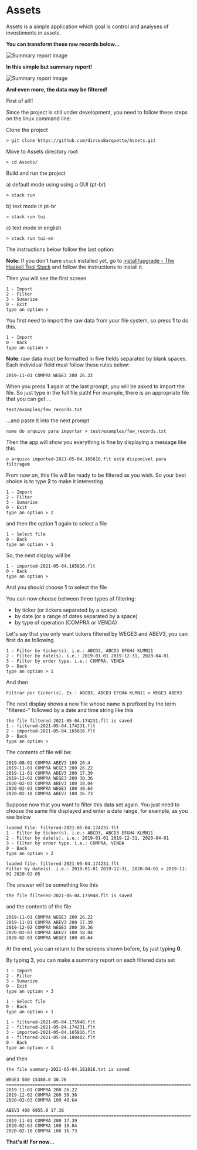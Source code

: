 # Assets

Assets is a simple application which goal is control and analyses of investiments in assets.

**You can transform these raw records below...**

<div style="display: flex;">
   <img src="./images/raw_data.png" alt="Summary report image" />
</div>

**In this simple but summary report!**

<div style="display: flex; height=300px">
   <img src="./images/summary_report.png" alt="Summary report image" />
</div>

**And even more, the data may be filtered!**

First of all!!

Since the project is still under development, you need to follow these steps on the linux command line:

Clone the project

```console
> git clone https://github.com/dirceuBarquette/Assets.git
``` 
Move to Assets directory root

```console
> cd Assets/
```

Build and run the project

a) default mode using using a GUI (pt-br)

```console
> stack run
```

b) text mode in pt-br

```console
> stack run tui
```

c) text mode in english

```console
> stack run tui-en
```

The instructions below follow the last option:

**Note**: If you don't have `stack` installed yet, go to [install/upgrade - The Haskell Tool Stack](https://docs.haskellstack.org/en/stable/install_and_upgrade/) and follow the instructions to install it.

Then you will see the first screen

```console
1 - Import
2 - Filter
3 - Sumarize
0 - Exit
type an option > 
```

You first need to import the raw data from your file system, so press **1** to do this.

```console
1 - Import
0 - Back
type an option >
```

**Note**: raw data must be formatted in five fields separated by blank spaces. Each individual field must follow these rules below:

```console
2019-11-01 COMPRA WEGE3 200 26.22
```

 When you press **1** again at the last prompt, you will be asked to import the file. So just type in the full file path! For example, there is an appropriate file that you can get ...

```console
test/examples/few_records.txt
```

...and paste it into the next prompt

```console
nome do arquivo para importar > test/examples/few_records.txt
```

Then the app will show you everything is fine by displaying a message like this

```console
o arquivo imported-2021-05-04.165816.flt está disponível para filtragem
```

From now on, this file will be ready to be filtered as you wish. So your best choice is to type **2** to make it interesting

```console
1 - Import
2 - Filter
3 - Sumarize
0 - Exit
type an option > 2
```
and then the option **1** again to select a file

```console
1 - Select file
0 - Back
type an option > 1
```
So, the next display will be

```console
1 - imported-2021-05-04.165816.flt
0 - Back
type an option >
```
And you should choose **1** to select the file

You can now choose between three types of filtering:

+ by ticker (or tickers separated by a space)
+ by date (or a range of dates separated by a space)
+ by type of operation (COMPRA or VENDA)

Let's say that you only want tickers filtered by WEGE3 and ABEV3, you can first do as
following

```console
1 - Filter by ticker(s). i.e.: ABCD3, ABCD3 EFGH4 KLMN11
2 - Filter by date(s). i.e.: 2019-01-01 2019-12-31, 2020-04-01
3 - Filter by order type. i.e.: COMPRA, VENDA
0 - Back
type an option > 1

```

And then

```console
Filtrar por ticker(s). Ex.: ABCD3, ABCD3 EFGH4 KLMN11 > WEGE3 ABEV3
```

The next display shows a new file whose name is prefixed by the term "filtered-" followed by a date and time string like this

```console
the file filtered-2021-05-04.174231.flt is saved
1 - filtered-2021-05-04.174231.flt
2 - imported-2021-05-04.165816.flt
0 - Back
type an option >
```

The contents of file will be:

```console
2019-08-01 COMPRA ABEV3 100 20.4
2019-11-01 COMPRA WEGE3 200 26.22
2019-11-01 COMPRA ABEV3 200 17.39
2019-12-02 COMPRA WEGE3 200 30.36
2020-02-03 COMPRA ABEV3 100 18.04
2020-02-03 COMPRA WEGE3 100 40.64
2020-02-10 COMPRA ABEV3 100 16.73
```

Suppose now that you want to filter this data set again. You just need to choose the same file displayed and enter a date range, for example, as you see below

```console
loaded file: filtered-2021-05-04.174231.flt
1 - Filter by ticker(s). i.e.: ABCD3, ABCD3 EFGH4 KLMN11
2 - Filter by date(s). i.e.: 2019-01-01 2019-12-31, 2020-04-01
3 - Filter by order type. i.e.: COMPRA, VENDA
0 - Back
type an option > 2
```

```console
loaded file: filtered-2021-05-04.174231.flt
Filter by date(s). i.e.: 2019-01-01 2019-12-31, 2020-04-01 > 2019-11-01 2020-02-05
```

The answer will be something like this

```console
the file filtered-2021-05-04.175948.flt is saved
```

and the contents of the file

```console
2019-11-01 COMPRA WEGE3 200 26.22
2019-11-01 COMPRA ABEV3 200 17.39
2019-12-02 COMPRA WEGE3 200 30.36
2020-02-03 COMPRA ABEV3 100 18.04
2020-02-03 COMPRA WEGE3 100 40.64
```

At the end, you can return to the screens shown before, by just typing **0**.

By typing 3, you can make a summary report on each filtered data set

```console
1 - Import
2 - Filter
3 - Sumarize
0 - Exit
type an option > 3
```

```console
1 - Select file
0 - Back
type an option > 1
```

```console
1 - filtered-2021-05-04.175948.flt
2 - filtered-2021-05-04.174231.flt
3 - imported-2021-05-04.165816.flt
4 - filtered-2021-05-04.180402.flt
0 - Back
type an option > 1
```

and then

```console
the file summary-2021-05-04.181816.txt is saved
```

```console
WEGE3 500 15380.0 30.76
================================================================================
2019-11-01 COMPRA 200 26.22
2019-12-02 COMPRA 200 30.36
2020-02-03 COMPRA 100 40.64

ABEV3 400 6955.0 17.38
================================================================================
2019-11-01 COMPRA 200 17.39
2020-02-03 COMPRA 100 18.04
2020-02-10 COMPRA 100 16.73

```

**That's it! For now...**
